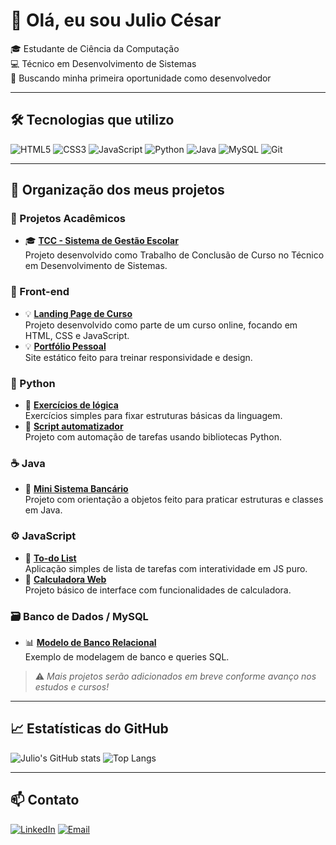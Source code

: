 # 👋 Olá, eu sou Julio César

🎓 Estudante de Ciência da Computação  
💻 Técnico em Desenvolvimento de Sistemas  
🚀 Buscando minha primeira oportunidade como desenvolvedor

---

## 🛠️ Tecnologias que utilizo

![HTML5](https://img.shields.io/badge/HTML5-E34F26?style=flat&logo=html5&logoColor=white)
![CSS3](https://img.shields.io/badge/CSS3-1572B6?style=flat&logo=css3&logoColor=white)
![JavaScript](https://img.shields.io/badge/JavaScript-F7DF1E?style=flat&logo=javascript&logoColor=000)
![Python](https://img.shields.io/badge/Python-3776AB?style=flat&logo=python&logoColor=white)
![Java](https://img.shields.io/badge/Java-ED8B00?style=flat&logo=java&logoColor=white)
![MySQL](https://img.shields.io/badge/MySQL-4479A1?style=flat&logo=mysql&logoColor=white)
![Git](https://img.shields.io/badge/Git-F05032?style=flat&logo=git&logoColor=white)

---

## 📁 Organização dos meus projetos

### 📌 Projetos Acadêmicos
- 🎓 **[TCC - Sistema de Gestão Escolar](link)**  
  Projeto desenvolvido como Trabalho de Conclusão de Curso no Técnico em Desenvolvimento de Sistemas.

### 🎯 Front-end
- 💡 **[Landing Page de Curso](link)**  
  Projeto desenvolvido como parte de um curso online, focando em HTML, CSS e JavaScript.
- 💡 **[Portfólio Pessoal](link)**  
  Site estático feito para treinar responsividade e design.

### 🐍 Python
- 📘 **[Exercícios de lógica](link)**  
  Exercícios simples para fixar estruturas básicas da linguagem.
- 🤖 **[Script automatizador](link)**  
  Projeto com automação de tarefas usando bibliotecas Python.

### ☕ Java
- 📗 **[Mini Sistema Bancário](link)**  
  Projeto com orientação a objetos feito para praticar estruturas e classes em Java.

### ⚙️ JavaScript
- 📙 **[To-do List](link)**  
  Aplicação simples de lista de tarefas com interatividade em JS puro.
- 📙 **[Calculadora Web](link)**  
  Projeto básico de interface com funcionalidades de calculadora.

### 🗃️ Banco de Dados / MySQL
- 📊 **[Modelo de Banco Relacional](link)**  
  Exemplo de modelagem de banco e queries SQL.

> ⚠️ *Mais projetos serão adicionados em breve conforme avanço nos estudos e cursos!*

---

## 📈 Estatísticas do GitHub

![Julio's GitHub stats](https://github-readme-stats.vercel.app/api?username=juliocsantos2504&show_icons=true&theme=tokyonight)
![Top Langs](https://github-readme-stats.vercel.app/api/top-langs/?username=juliocsantos2504&layout=compact&theme=tokyonight)

---

## 📫 Contato

[![LinkedIn](https://img.shields.io/badge/LinkedIn-%230077B5.svg?style=flat&logo=linkedin&logoColor=white)](https://linkedin.com/in/seu-perfil)
[![Email](https://img.shields.io/badge/Email-D14836?style=flat&logo=gmail&logoColor=white)](mailto:seuemail@gmail.com)

<!-- Atualize os links reais acima com seu LinkedIn e email -->

